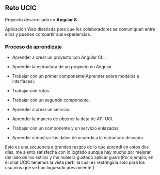 ## Reto UCIC

Proyecto desarrollado en **Angular 8**.

Aplicación Web diseñada para que 
los colaboradores se comuniquen entre ellos
y pueden compartir sus experiencias.

### Proceso de aprendizaje

- Aprender a crear un proyecto con Angular CLI.

- Aprender la estructura de un proyecto en Angular.

- Trabajar con un primer componente(Aprender sobre modelos e interfaces).

- Trabajar con rutas.

- Trabajar con un segundo componente.

- Aprender a crear un servicio.

- Aprender la manera de obtener la data de API UCI.

- Trabajar con un componente y un servicio enlazados.

- Aprender a mostrar los datos de acuerdo a la estructura deseada.

Esto es una secuencia a grandes rasgos de lo que aprendí en estos dos días,
me siento satisfecha con lo logrado aunque hay mucho por mejorar del lado de los estilos y 
me hubiera gustado aplicar guard(Por ejemplo, en el chat UCIC tenemos la vista perfil la cual es restringida solo para los usuarios que se han logueado previamente.)






